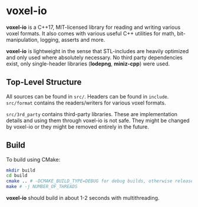 # voxel-io

**voxel-io** is a C++17, MIT-licensed library for reading and writing various voxel formats.
It also comes with various useful C++ utilities for math, bit-manipulation, logging, asserts and more.

**voxel-io** is lightweight in the sense that STL-includes are heavily optimized and only used where absolutely necessary.
No third party dependencies exist, only single-header libraries (**lodepng**, **miniz-cpp**) were used.

## Top-Level Structure

All sources can be found in `src/`.
Headers can be found in `include`.
`src/format` contains the readers/writers for various voxel formats.

`src/3rd_party` contains third-party libraries.
These are implementation details and using them through voxel-io is not safe.
They might be changed by voxel-io or they might be removed entirely in the future.

## Build

To build using CMake:
```sh
mkdir build
cd build
cmake .. # -DCMAKE_BUILD_TYPE=DEBUG for debug builds, otherwise release is default
make # -j NUMBER_OF_THREADS
```

**voxel-io** should build in about 1-2 seconds with multithreading.
